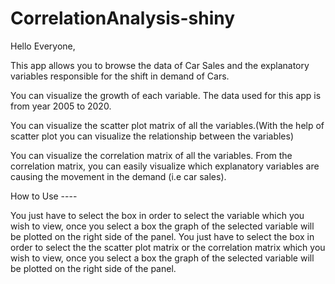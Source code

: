 # CorrelationAnalysis-shiny
Hello Everyone,

This app allows you to browse the data of Car Sales and the explanatory variables responsible for the shift in demand of Cars.

You can visualize the growth of each variable. The data used for this app is from year 2005 to 2020.

You can visualize the scatter plot matrix of all the variables.(With the help of scatter plot you can visualize the relationship between the variables)

You can visualize the correlation matrix of all the variables. From the correlation matrix, you can easily visualize which explanatory variables are causing the movement in the demand (i.e car sales).

How to Use ----


You just have to select the box in order to select the variable which you wish to view, once you select a box the graph of the selected variable will be plotted on the right side of the panel.
You just have to select the box in order to select the the scatter plot matrix or the correlation matrix which you wish to view, once you select a box the graph of the selected variable will be plotted on the right side of the panel.

